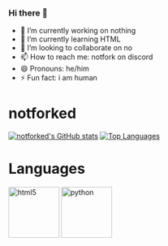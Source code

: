 ### Hi there 👋

- 🔭 I’m currently working on nothing
- 🌱 I’m currently learning HTML
- 👯 I’m looking to collaborate on no
- 📫 How to reach me: notfork on discord
- 😄 Pronouns: he/him
- ⚡ Fun fact: i am human
# notforked
[![notforked's GitHub stats](https://github-readme-stats.vercel.app/api?username=notforked&show_icons=true&theme=github_dark)](#stats)
[![ Top Languages](https://github-readme-stats.vercel.app/api/top-langs/?username=notforked&layout=compact&theme=github_dark)](#stats)
# Languages
<img src="https://th.bing.com/th/id/R.b31800b962d222f3d7874719d9b990be?rik=mlenAziylpU4%2fg&pid=ImgRaw&r=0" alt="html5" width="100" height="100"/>
<img src="https://th.bing.com/th/id/R.b1c66d2b33344feb0f619c5804026f44?rik=Z1uP%2bdIli64kfg&pid=ImgRaw&r=0" alt="python" width="100" height="100"/>
